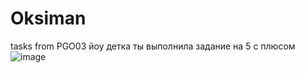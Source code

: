 # Oksiman
tasks from PGO03 йоу детка ты выполнила задание на 5 с плюсом ![image](https://github.com/user-attachments/assets/6cd21aa4-dd73-4be2-bb46-86d78e575bc7)


